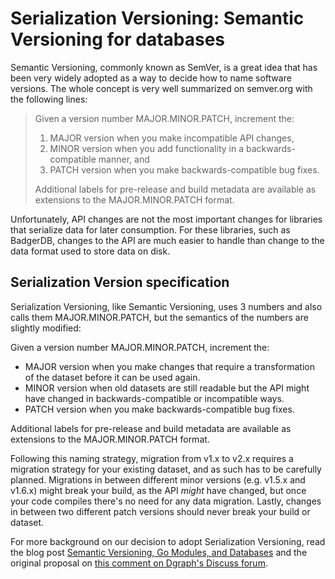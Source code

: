 # Serialization Versioning: Semantic Versioning for databases

Semantic Versioning, commonly known as SemVer, is a great idea that has been
very widely adopted as a way to decide how to name software versions. The whole
concept is very well summarized on semver.org with the following lines:

> Given a version number MAJOR.MINOR.PATCH, increment the:
>
> 1. MAJOR version when you make incompatible API changes,
> 2. MINOR version when you add functionality in a backwards-compatible manner,
>    and
> 3. PATCH version when you make backwards-compatible bug fixes.
>
> Additional labels for pre-release and build metadata are available as
> extensions to the MAJOR.MINOR.PATCH format.

Unfortunately, API changes are not the most important changes for libraries that
serialize data for later consumption. For these libraries, such as BadgerDB,
changes to the API are much easier to handle than change to the data format used
to store data on disk.

## Serialization Version specification

Serialization Versioning, like Semantic Versioning, uses 3 numbers and also
calls them MAJOR.MINOR.PATCH, but the semantics of the numbers are slightly
modified:

Given a version number MAJOR.MINOR.PATCH, increment the:

- MAJOR version when you make changes that require a transformation of the
  dataset before it can be used again.
- MINOR version when old datasets are still readable but the API might have
  changed in backwards-compatible or incompatible ways.
- PATCH version when you make backwards-compatible bug fixes.

Additional labels for pre-release and build metadata are available as extensions
to the MAJOR.MINOR.PATCH format.

Following this naming strategy, migration from v1.x to v2.x requires a migration
strategy for your existing dataset, and as such has to be carefully planned.
Migrations in between different minor versions (e.g. v1.5.x and v1.6.x) might
break your build, as the API *might* have changed, but once your code compiles
there's no need for any data migration. Lastly, changes in between two different
patch versions should never break your build or dataset.

For more background on our decision to adopt Serialization Versioning, read the
blog post [Semantic Versioning, Go Modules, and Databases][blog] and the
original proposal on [this comment on Dgraph's Discuss forum][discuss].

[blog]: https://blog.dgraph.io/post/serialization-versioning/

[discuss]: https://discuss.dgraph.io/t/go-modules-on-badger-and-dgraph/4662/7
